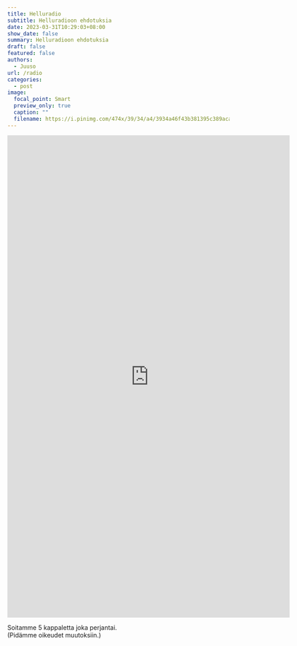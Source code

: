 ```yaml
---
title: Helluradio
subtitle: Helluradioon ehdotuksia
date: 2023-03-31T10:29:03+08:00
show_date: false
summary: Helluradioon ehdotuksia
draft: false
featured: false
authors:
  - Juuso
url: /radio
categories:
  - post
image:
  focal_point: Smart
  preview_only: true
  caption: ""
  filename: https://i.pinimg.com/474x/39/34/a4/3934a46f43b381395c389acaef16609e.jpg
---
```


<iframe src="https://docs.google.com/forms/d/e/1FAIpQLSePlmJnbOvjXIQuFwhoeNNqMQMnPtzMX09-2tpfiAds-8TtKg/viewform?embedded=true" width="640" height="1093" frameborder="0" marginheight="0" marginwidth="0">Ladataan…</iframe>

<br>

Soitamme 5 kappaletta joka perjantai.  
 (Pidämme oikeudet muutoksiin.)
